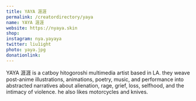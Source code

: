 ```yaml
---
title: YAYA 涯涯
permalink: /creatordirectory/yaya
name: YAYA 涯涯
website: https://nyaya.skin
shop:
instagram: nya.yayaya
twitter: liu1ight
photo: yaya.jpg
donationlink:
---
```

YAYA 涯涯 is a catboy hitogoroshi multimedia artist based in LA. they weave post-anime illustrations, animations, poetry, music, and performance into abstracted narratives about alienation, rage, grief, loss, selfhood, and the intimacy of violence. he also likes motorcycles and knives.